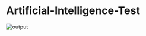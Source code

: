 # Artificial-Intelligence-Test
![output](https://user-images.githubusercontent.com/74331678/181677582-7d586048-982c-4869-8fdf-3850ee704185.png)

